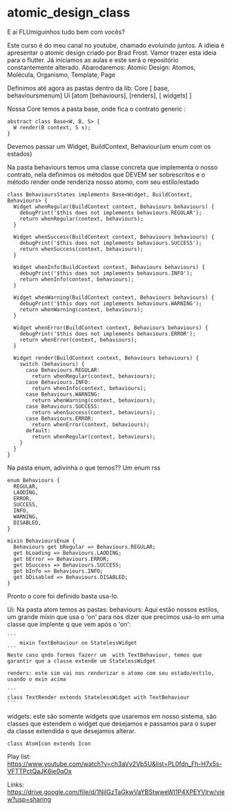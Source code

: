# atomic_design_class

E ai FLUmiguinhos tudo bem com vocês?

Este curso é do meu canal no youtube, chamado evoluindo juntos.
A idieia é apresentar o atomic design criado por Brad Frost.
Vamor trazer esta ideia para o flutter.
Já iniciamos as aulas e este será o repositório constantemente alterado.
Abarodaremos:
Atomic Design:  Atomos, Molécula, Organismo, Template, Page

Definimos até agora as pastas dentro da lib:
Core [ base, behavioursmenum]
Ui [atom [behaviours], [renders], [ widgets] ]


Nossa  Core temos a pasta base, onde fica o contrato generic :
```
abstract class Base<W, B, S> {
  W render(B context, S s);
}
```
Devemos passar um Widget, BuildContext, Behaviour(um enum com os estados)

Na pasta behaviours temos uma classe concreta que implementa o nosso contrato, nela definimos
os métodos que DEVEM ser sobrescritos e o método render onde renderiza nosso atomo, com seu estilo/estado

```
class BehavioursStates implements Base<Widget, BuildContext, Behaviours> {
  Widget whenRegular(BuildContext context, Behaviours behaviours) {
    debugPrint('$this does not implements behaviours.REGULAR');
    return whenRegular(context, behaviours);
  }

  Widget whenSuccess(BuildContext context, Behaviours behaviours) {
    debugPrint('$this does not implements behaviours.SUCCESS');
    return whenSuccess(context, behaviours);
  }

  Widget whenInfo(BuildContext context, Behaviours behaviours) {
    debugPrint('$this does not implements behaviours.INFO');
    return whenInfo(context, behaviours);
  }

  Widget whenWarning(BuildContext context, Behaviours behaviours) {
    debugPrint('$this does not implements behaviours.WARNING');
    return whenWarning(context, behaviours);
  }

  Widget whenError(BuildContext context, Behaviours behaviours) {
    debugPrint('$this does not implements behaviours.ERROR');
    return whenError(context, behaviours);
  }

  Widget render(BuildContext context, Behaviours behaviours) {
    switch (behaviours) {
      case Behaviours.REGULAR:
        return whenRegular(context, behaviours);
      case Behaviours.INFO:
        return whenInfo(context, behaviours);
      case Behaviours.WARNING:
        return whenWarning(context, behaviours);
      case Behaviours.SUCCESS:
        return whenSuccess(context, behaviours);
      case Behaviours.ERROR:
        return whenError(context, behaviours);
      default:
        return whenRegular(context, behaviours);
    }
  }
}

```



Na pasta enum, adivinha o que temos?? Um enum rss
```
enum Behaviours {
  REGULAR,
  LAODING,
  ERROR,
  SUCCESS,
  INFO,
  WARNING,
  DISABLED,
}

mixin BehavioursEnum {
  Behaviours get bRegular => Behaviours.REGULAR;
  get bLoading => Behaviours.LAODING;
  get bError => Behaviours.ERROR;
  get bSuccess => Behaviours.SUCCESS;
  get bInfo => Behaviours.INFO;
  get bDisabled => Behaviours.DISABLED;
}

```

Pronto o core foi definido basta usa-lo.

Ui:
    Na pasta atom temos as pastas:
    behaviours: Aqui estão nossos estilos, um grande mixin que usa o 'on' para nos dizer que precimos usa-lo em uma classe que implente 
    q que vem após o 'on':
    
    ```
        mixin TextBehaviour on StatelessWidget 
    ```
    Neste caso qndo formos fazerr um  with TextBehaviour, temos que garantir que a classe extende um StatelessWidget

    renders: este sim vai nos renderizar o atomo com seu estado/estilo, usando o mxin acima
    
    ```
    class TextRender extends StatelessWidget with TextBehaviour 
    ```
  
  widgets: este são somente widgets que usaremos em nosso sistema, são classes que estendem o widget que 
  desejamos e passamos para o super da classe extendida o que desejamos alterar.
  
  ```
  class AtomIcon extends Icon
  ```  

Play list:  
https://www.youtube.com/watch?v=ch3aVv2Vb5U&list=PL0fdn_Fh-H7x5s-VFTTPctQaJK6ie0qOx


Links:
https://drive.google.com/file/d/1NiIGzTaGkwVaYBStwweWI1P4XPEYVlrw/view?usp=sharing
